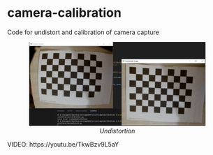 # camera-calibration
Code for undistort and calibration of camera capture
<p align="center" > <img width="80%" src="media/screenshot.PNG" alt=""/> <br> <em>Undistortion</em> </p>
VIDEO: https://youtu.be/TkwBzv9L5aY
